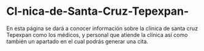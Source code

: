 # Cl-nica-de-Santa-Cruz-Tepexpan-
En esta página se dará a conocer información sobre la clínica de santa cruz Tepexpan como los médicos, y personal que atiende la clínica así como también un apartado en el cual podrás generar una cita. 
